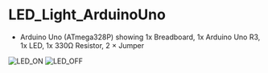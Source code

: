 # LED_Light_ArduinoUno
- Arduino Uno (ATmega328P) showing 1x Breadboard, 1x Arduino Uno R3, 1x LED, 1x 330Ω Resistor, 2 × Jumper

  
![LED_ON](https://github.com/noahpyn/LED_Light_ArduinoUno/assets/75100642/04a89dc5-9cfe-41b6-8e8e-422d86ba7b3e)
![LED_OFF](https://github.com/noahpyn/LED_Light_ArduinoUno/assets/75100642/10c07dc0-9440-42c8-b30c-8c96dc674f63)
